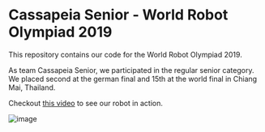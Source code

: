 # Cassapeia Senior - World Robot Olympiad 2019

This repository contains our code for the World Robot Olympiad 2019.

As team Cassapeia Senior, we participated in the regular senior category. We placed second at the german final and 15th at the world final in Chiang Mai, Thailand.

Checkout [this video](https://youtu.be/576_6CtX46U) to see our robot in action.

![image](https://user-images.githubusercontent.com/46268468/216779113-8a42fed0-9dc2-43e0-b7e6-3961bd82adf3.png)

